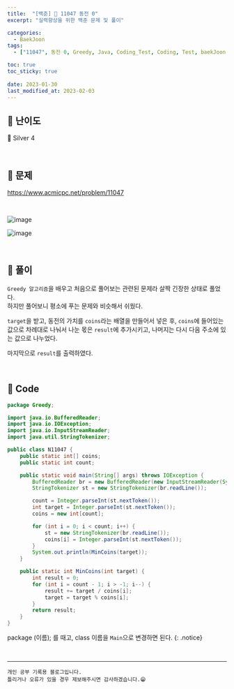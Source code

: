 ```yaml
---
title:  "[백준] 🥈 11047 동전 0"
excerpt: "실력향상을 위한 백준 문제 및 풀이"

categories:
  - BaekJoon
tags:
  - ["11047", 동전 0, Greedy, Java, Coding_Test, Coding, Test, baekJoon, 백준]

toc: true
toc_sticky: true
 
date: 2023-01-30
last_modified_at: 2023-02-03
---
```


## 📌 난이도

  🥈 Silver 4

<br>

## 📌 문제

<https://www.acmicpc.net/problem/11047>

<br>

![image](https://user-images.githubusercontent.com/37824506/215448977-a0fe3688-1dea-4d41-a1b0-08867cd5221b.png)

![image](https://user-images.githubusercontent.com/37824506/215449030-b9343200-18e5-486e-8158-3f0545f42f3d.png)


<br>

## 📌 풀이  

`Greedy 알고리즘`을 배우고 처음으로 풀어보는 관련된 문제라 살짝 긴장한 상태로 풀었다.  
하지만 풀어보니 평소에 푸는 문제와 비슷해서 쉬웠다. 

`target`을 받고, 동전의 가치를 `coins`라는 배열을 만들어서 넣은 후, `coins`에 들어있는 값으로 차례대로 나눠서 나눈 몫은 `result`에 추가시키고, 나머지는 다시 다음 주소에 있는 값으로 나누었다.  

마지막으로 `result`를 출력하였다.  

<br>

## 📌 Code

```java
package Greedy;

import java.io.BufferedReader;
import java.io.IOException;
import java.io.InputStreamReader;
import java.util.StringTokenizer;

public class N11047 {
    public static int[] coins;
    public static int count;

    public static void main(String[] args) throws IOException {
        BufferedReader br = new BufferedReader(new InputStreamReader(System.in));
        StringTokenizer st = new StringTokenizer(br.readLine());

        count = Integer.parseInt(st.nextToken());
        int target = Integer.parseInt(st.nextToken());
        coins = new int[count];

        for (int i = 0; i < count; i++) {
            st = new StringTokenizer(br.readLine());
            coins[i] = Integer.parseInt(st.nextToken());
        }
        System.out.println(MinCoins(target));
    }

    public static int MinCoins(int target) {
        int result = 0;
        for (int i = count - 1; i > -1; i--) {
            result += target / coins[i];
            target = target % coins[i];
        }
        return result;
    }
}
```

package (이름); 를 때고, class 이름을 `Main`으로 변경하면 된다.
{: .notice} 



<br>


***
    개인 공부 기록용 블로그입니다.
    틀리거나 오류가 있을 경우 제보해주시면 감사하겠습니다.😁